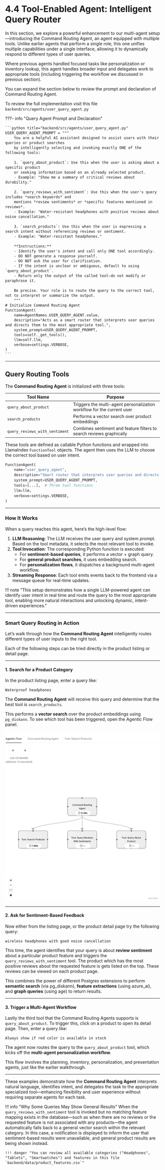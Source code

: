 # 4.4 Tool-Enabled Agent: Intelligent Query Router

In this section, we explore a powerful enhancement to our multi-agent setup—introducing the Command Routing Agent, an agent equipped with multiple tools. Unlike earlier agents that perform a single role, this one unifies multiple capabilities under a single interface, allowing it to dynamically respond to different types of user queries.

Where previous agents handled focused tasks like personalization or inventory lookup, this agent handles broader input and delegates work to appropriate tools (including triggering the workflow we discussed in previous section).

You can expand the section below to review the prompt and declaration of Command Routing Agent.

To review the full implementation visit this file `backend/src/agents/user_query_agent.py`

???- info "Query Agent Prompt and Declaration"

    ```python title="backend/src/agents/user_query_agent.py"
    USER_QUERY_AGENT_PROMPT = """
        You are a helpful AI assistant designed to assist users with their queries or product searches
        by intelligently selecting and invoking exactly ONE of the following tools:

        1. `query_about_product`: Use this when the user is asking about a specific product
        or seeking information based on an already selected product.
        - Example: "Show me a summary of critical reviews about durability."

        2. `query_reviews_with_sentiment`: Use this when the user's query includes *search keywords* and
        mentions *review sentiments* or *specific features mentioned in reviews*.
        - Example: "Water-resistant headphones with positive reviews about noise cancellation."

        3. `search_products`: Use this when the user is expressing a search intent without referencing reviews or sentiment.
        - Example: "Water-resistant headphones."

        **Instructions:**
        - Identify the user's intent and call only ONE tool accordingly.
        - DO NOT generate a response yourself.
        - DO NOT ask the user for clarification.
        - If the intent is unclear or ambiguous, default to using `query_about_product`.
        - Return only the output of the called tool—do not modify or paraphrase it.

        Be precise. Your role is to route the query to the correct tool, not to interpret or summarize the output.
        """
    # Initialize Command Routing Agent
    FunctionAgent(
        name=AgentNames.USER_QUERY_AGENT.value,
        description="Acts as a smart router that interprets user queries and directs them to the most appropriate tool.",
        system_prompt=USER_QUERY_AGENT_PROMPT,
        tools=self._get_tools(),
        llm=self.llm,
        verbose=settings.VERBOSE,
    )
    ```

---

## Query Routing Tools

The **Command Routing Agent** is initialized with three tools:

| Tool Name                   | Purpose                                                                 |
|----------------------------|-------------------------------------------------------------------------|
| `query_about_product`      | Triggers the multi-agent personalization workflow for the current user |
| `search_products`          | Performs a vector search over product embeddings                       |
| `query_reviews_with_sentiment` | Combines sentiment and feature filters to search reviews graphically     |

These tools are defined as callable Python functions and wrapped into LlamaIndex `FunctionTool` objects. The agent then uses the LLM to choose the correct tool based on user intent.

```python
FunctionAgent(
    name="user_query_agent",
    description="Smart router that interprets user queries and directs them to the most appropriate tool.",
    system_prompt=USER_QUERY_AGENT_PROMPT,
    tools=[...],  # Three tool functions
    llm=llm,
    verbose=settings.VERBOSE,
)
```

---

### How It Works

When a query reaches this agent, here’s the high-level flow:

1. **LLM Reasoning**: The LLM receives the user query and system prompt. Based on the tool metadata, it selects the most relevant tool to invoke.
2. **Tool Invocation**: The corresponding Python function is executed:
   - For **sentiment-based queries**, it performs a vector + graph query.
   - For **general product searches**, it uses embedding search.
   - For **personalization flows**, it dispatches a background multi-agent workflow.
3. **Streaming Response**: Each tool emits events back to the frontend via a message queue for real-time updates.

!!! note "This setup demonstrates how a single LLM-powered agent can identify user intent in real time and route the query to the most appropriate tool, enabling more natural interactions and unlocking dynamic, intent-driven experiences."

---

### Smart Query Routing in Action

Let’s walk through how the **Command Routing Agent** intelligently routes different types of user inputs to the right tool.

Each of the following steps can be tried directly in the product listing or detail page.

---

#### 1. Search for a Product Category

In the product listing page, enter a query like:

```
Waterproof headphones
```

The **Command Routing Agent** will receive this query and determine that the best tool is `search_products`.

This performs a **vector search** over the product embeddings using `pg_diskann`. To see which tool has been triggered, open the Agentic Flow panel.

![Command Routing](../img/command-routing.png)

---

#### 2. Ask for Sentiment-Based Feedback

Now either from the listing page, or the product detail page try the following query:

```
wireless headphones with good noise cancellation
```

This time, the agent identifies that your query is about **review sentiment** about a particular product feature and triggers the `query_reviews_with_sentiment` tool. The product which has the most positive reviews about the requested feature is gets listed on the top. These reviews can be viewed on each product page.

This combines the power of different Postgres extensions to perform **semantic search** (via pg_diskann), **feature extractions** (using azure_ai), and **graph queries** (using age) to return results.

---

#### 3. Trigger a Multi-Agent Workflow

Lastly the third tool that the Command Routing Agents supports is `query_about_product`. To trigger this, click on a product to open its detail page. Then, enter a query like:

```
Always show if red color is available in stock
```

The agent now routes the query to the `query_about_product` tool, which kicks off the **multi-agent personalization workflow**.

This flow involves the planning, inventory, personalization, and presentation agents, just like the earlier walkthrough.

---

These examples demonstrate how the **Command Routing Agent** interprets natural language, identifies intent, and delegates the task to the appropriate specialized tool—enhancing flexibility and user experience without requiring separate agents for each task.

!!! info  "Why Some Queries May Show General Results"
    When the `query_reviews_with_sentiment` tool is invoked but no matching feature mapping exists in the database—such as when there are no reviews or the requested feature is not associated with any products—the agent automatically falls back to a general vector search within the relevant category. In this case, a notification is displayed to inform the user that sentiment-based results were unavailable, and general product results are being shown instead.

    !!! danger "You can review all available categories ("Headphones", "Tablets", "Smartwatches") and features in this file `backend/data/product_features.csv`"
